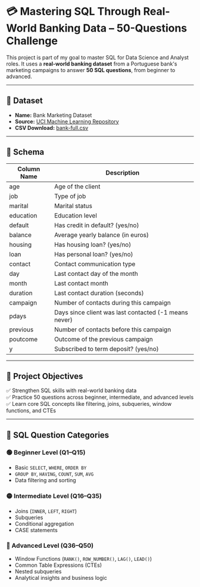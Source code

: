 # 💳 Mastering SQL Through Real-World Banking Data – 50-Questions Challenge
This project is part of my goal to master SQL for Data Science and Analyst roles. It uses a **real-world banking dataset** from a Portuguese bank's marketing campaigns to answer **50 SQL questions**, from beginner to advanced.

---

## 📁 Dataset

- **Name:** Bank Marketing Dataset
- **Source:** [UCI Machine Learning Repository](https://archive.ics.uci.edu/ml/datasets/bank+marketing)
- **CSV Download:** [bank-full.csv](https://archive.ics.uci.edu/ml/machine-learning-databases/00222/bank-full.csv)

---

## 🧠 Schema

| Column Name | Description |
|-------------|-------------|
| age | Age of the client |
| job | Type of job |
| marital | Marital status |
| education | Education level |
| default | Has credit in default? (yes/no) |
| balance | Average yearly balance (in euros) |
| housing | Has housing loan? (yes/no) |
| loan | Has personal loan? (yes/no) |
| contact | Contact communication type |
| day | Last contact day of the month |
| month | Last contact month |
| duration | Last contact duration (seconds) |
| campaign | Number of contacts during this campaign |
| pdays | Days since client was last contacted (-1 means never) |
| previous | Number of contacts before this campaign |
| poutcome | Outcome of the previous campaign |
| y | Subscribed to term deposit? (yes/no) |

---

## 📌 Project Objectives

✅ Strengthen SQL skills with real-world banking data  
✅ Practice 50 questions across beginner, intermediate, and advanced levels  
✅ Learn core SQL concepts like filtering, joins, subqueries, window functions, and CTEs  

---

## 🧠 SQL Question Categories

### 🟢 Beginner Level (Q1–Q15)
- Basic `SELECT`, `WHERE`, `ORDER BY`
- `GROUP BY`, `HAVING`, `COUNT`, `SUM`, `AVG`
- Data filtering and sorting

### 🟡 Intermediate Level (Q16–Q35)
- Joins (`INNER`, `LEFT`, `RIGHT`)
- Subqueries
- Conditional aggregation
- CASE statements

### 🔴 Advanced Level (Q36–Q50)
- Window Functions (`RANK()`, `ROW_NUMBER()`, `LAG()`, `LEAD()`)
- Common Table Expressions (CTEs)
- Nested subqueries
- Analytical insights and business logic
